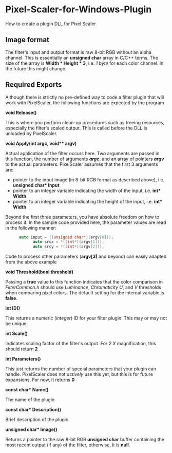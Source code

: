 # Pixel-Scaler-for-Windows-Plugin
How to create a plugin DLL for Pixel Scaler

## Image format

The filter's input and output format is raw 8-bit RGB without an alpha channel. This is essentially an __unsigned char__  array in C/C++ terms. The size of the array is __Width * Height * 3__, i.e. *1 byte* for each color channel. In the future this might change.

## Required Exports

Although there is strictly no pre-defined way to code a filter plugin that will work with PixelScaler, the following functions are expected by the program

__void Release()__

This is where you perform clean-up procedures such as freeing resources, especially the filter's scaled output. This is called before the DLL is unloaded by PixelScaler.

__void Apply(int argc, void** argv)__

Actual application of the filter occurs here. Two arguments are passed in this function, the number of arguments __*argc*__, and an array of pointers __*argv*__ to the actual parameters. PixelScaler assumes that the first 3 arguments are:

* pointer to the input image (in 8-bit RGB format as described above), i.e. __unsigned char* Input__
* pointer to an integer variable indicating the width of the input, i.e. __int* Width__
* pointer to an integer variable indicating the height of the input, i.e. __int* Width__

Beyond the first three parameters, you have absolute freedom on how to process it. In the sample code provided here, the parameter values are read in the following manner:

```c
      auto Input = ((unsigned char*)(argv[0]));
			auto srcx = *((int*)(argv[1]));
			auto srcy = *((int*)(argv[2]));
```
Code to process other parameters (__argv[3]__ and beyond) can easily adapted from the above example

__void Threshold(bool threshold)__

Passing a __true__ value to this function indicates that the color comparison in *FilterCommon.h* should use *Luminance*, *Chromaticity U*, and *V* thresholds when comparing pixel colors. The default setting for the internal variable is __false__. 

__int ID()__

This  returns a numeric (*integer*) ID for your filter plugin. This may or may not be unique.

__int Scale()__

Indicates scaling factor of the filter's output. For *2 X* magnification, this should return __2__

__int Parameters()__

This just returns the number of special parameters that your plugin can handle. PixelScaler does not *actively* use this yet, but this is for future expansions. For now, it returns __0__

__const char* Name()__

The name of the plugin

__const char* Description()__

Brief description of the plugin

__unsigned char* Image()__

Returns a pointer to the raw 8-bit RGB __unsigned char__ buffer containing the most recent output (if any) of the filter, otherwise, it is __null__.
